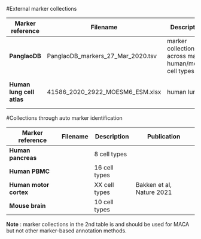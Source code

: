 #External marker collections

| Marker reference | Filename | Description | Publication
| --- | ----------- | --------- | ----
| **PanglaoDB** | PanglaoDB_markers_27_Mar_2020.tsv | marker collection across major human/mouse cell types | Franzén et al., Database 2019
| **Human lung cell atlas** | 41586_2020_2922_MOESM6_ESM.xlsx | human lung | Travaglini et al., Nature 2020

#Collections through auto marker identification

| Marker reference | Filename | Description | Publication
| --- | ----------- | --------- | ----
| **Human pancreas** |  | 8 cell types | 
| **Human PBMC** |  | 16 cell types  | 
| **Human motor cortex** |  | XX cell types | Bakken et al, Nature 2021
| **Mouse brain** |  | 10 cell types  | 

**Note** : marker collections in the 2nd table is and should be used for MACA but not other marker-based annotation methods.
